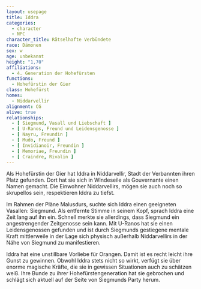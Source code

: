 ```yaml
---
layout: usepage
title: Iddra
categories:
  - character
  - NPC
character_title: Rätselhafte Verbündete
race: Dämonen
sex: w
age: unbekannt
height: "1,70"
affiliations:
  - 4. Generation der Hohefürsten
functions:
  - Hohefürstin der Gier
class: Hohefürst
homes:
  - Niddarvellir
alignment: CG
alive: true
relationships:
  - [ Siegmund, Vasall und Liebschaft ]
  - [ U-Ranos, Freund und Leidensgenosse ]
  - [ Nayru, Freundin ]
  - [ Mudo, Freund ]
  - [ Invidianoir, Freundin ]
  - [ Memoriae, Freundin ]
  - [ Craindre, Rivalin ]
---
```


Als Hohefürstin der Gier hat Iddra in Niddarvellir, Stadt der Verbannten ihren Platz gefunden. Dort hat sie sich in
Windeseile als Gouvernante einen Namen gemacht. Die Einwohner Niddarvellirs, mögen sie auch noch so skrupellos sein,
respektieren Iddra zu tiefst.

Im Rahmen der Pläne Malusdurs, suchte sich Iddra einen geeigneten Vasallen: Siegmund. Als entfernte Stimme in seinem
Kopf, sprach Iddra eine Zeit lang auf ihn ein. Schnell merkte sie allerdings, dass Siegmund ein angestrengender
Zeitgenosse sein kann. Mit U-Ranos hat sie einen Leidensgenossen gefunden und ist durch Siegmunds gestiegene mentale
Kraft mittlerweile in der Lage sich physisch außerhalb Niddarvellirs in der Nähe von Siegmund zu manifestieren.

Iddra hat eine unstillbare Vorliebe für Orangen. Damit ist es recht leicht ihre Gunst zu gewinnen. Obwohl Iddra stets
nicht so wirkt, verfügt sie über enorme magische Kräfte, die sie in gewissen Situationen auch zu schätzen weiß. Ihre
Bunde zu ihrer Hohefürstengeneration hat sie gebrochen und schlägt sich aktuell auf der Seite von Siegmunds Party herum.
